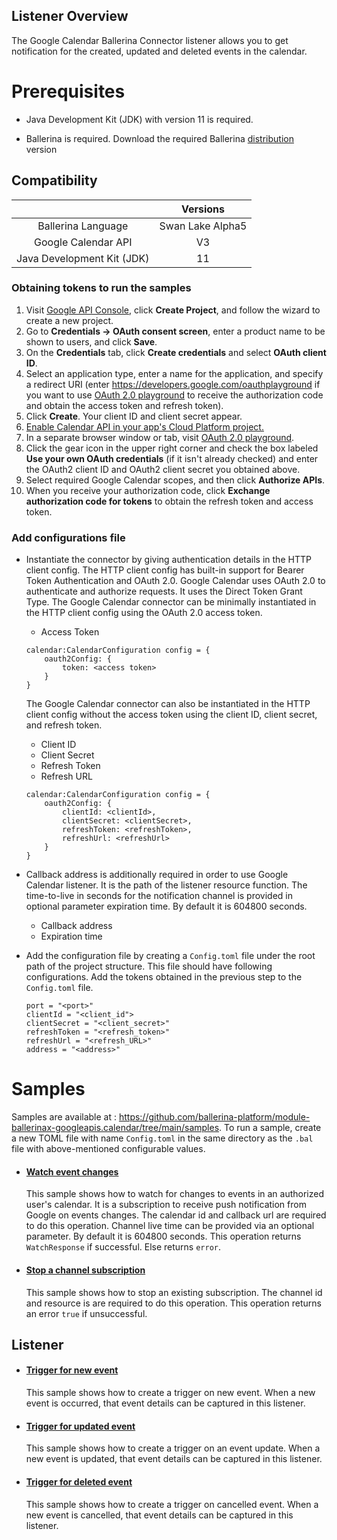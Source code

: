 ## Listener Overview

The Google Calendar Ballerina Connector listener allows you to get notification for the created, updated and deleted events in the calendar.

# Prerequisites

* Java Development Kit (JDK) with version 11 is required.

*   Ballerina is required.
Download the required Ballerina [distribution](https://ballerinalang.org/downloads/) version

## Compatibility

|                             |            Versions             |
|:---------------------------:|:-------------------------------:|
| Ballerina Language          |     Swan Lake Alpha5            |
| Google Calendar API         |             V3                  |
| Java Development Kit (JDK)  |             11                  |

### Obtaining tokens to run the samples

1. Visit [Google API Console](https://console.developers.google.com), click **Create Project**, and follow the wizard to create a new project.
2. Go to **Credentials -> OAuth consent screen**, enter a product name to be shown to users, and click **Save**.
3. On the **Credentials** tab, click **Create credentials** and select **OAuth client ID**. 
4. Select an application type, enter a name for the application, and specify a redirect URI (enter https://developers.google.com/oauthplayground if you want to use 
[OAuth 2.0 playground](https://developers.google.com/oauthplayground) to receive the authorization code and obtain the 
access token and refresh token). 
5. Click **Create**. Your client ID and client secret appear. 
6. [Enable Calendar API in your app's Cloud Platform project.](https://developers.google.com/workspace/guides/create-project#enable-api)
7. In a separate browser window or tab, visit [OAuth 2.0 playground](https://developers.google.com/oauthplayground).
8. Click the gear icon in the upper right corner and check the box labeled **Use your own OAuth credentials** (if it isn't already checked) and enter the OAuth2 client ID and OAuth2 client secret you obtained above.
9. Select required Google Calendar scopes, and then click **Authorize APIs**.
10. When you receive your authorization code, click **Exchange authorization code for tokens** to obtain the refresh token and access token. 

### Add configurations file

* Instantiate the connector by giving authentication details in the HTTP client config. The HTTP client config has built-in support for Bearer Token Authentication and OAuth 2.0. Google Calendar uses OAuth 2.0 to authenticate and authorize requests. It uses the Direct Token Grant Type. The Google Calendar connector can be minimally instantiated in the HTTP client config using the OAuth 2.0 access token.
    * Access Token 
    ``` 
    calendar:CalendarConfiguration config = {
        oauth2Config: {
            token: <access token>
        }
    }
    ```

    The Google Calendar connector can also be instantiated in the HTTP client config without the access token using the client ID, client secret, and refresh token.
    * Client ID
    * Client Secret
    * Refresh Token
    * Refresh URL
    ```
    calendar:CalendarConfiguration config = {
        oauth2Config: {
            clientId: <clientId>,
            clientSecret: <clientSecret>,
            refreshToken: <refreshToken>,
            refreshUrl: <refreshUrl>
        }
    }
    ```
* Callback address is additionally required in order to use Google Calendar listener. It is the path of the listener resource function. The time-to-live in seconds for the notification channel is provided in optional parameter expiration time. By default it is 604800 seconds.
  * Callback address
  * Expiration time

* Add the configuration file by creating a `Config.toml` file under the root path of the project structure.
This file should have following configurations. Add the tokens obtained in the previous step to the `Config.toml` file.

  ```
  port = "<port>"
  clientId = "<client_id">
  clientSecret = "<client_secret>"
  refreshToken = "<refresh_token>"
  refreshUrl = "<refresh_URL>"
  address = "<address>"
  ```

# Samples

Samples are available at : https://github.com/ballerina-platform/module-ballerinax-googleapis.calendar/tree/main/samples. To run a sample, create a new TOML file with name `Config.toml` in the same directory as the `.bal` file with above-mentioned configurable values.
- #### [Watch event changes](samples/watch_event.bal) 

  This sample shows how to watch for changes to events in an authorized user's calendar. It is a subscription to receive push notification from Google on events changes.  The calendar id and callback url are required to do this operation. Channel live time can be provided via an optional parameter. By default it is 604800 seconds. This operation returns  `WatchResponse` if successful. Else returns `error`.

- #### [Stop a channel subscription](samples/stop_channel.bal)

  This sample shows how to stop an existing subscription. The channel id and resource is are required to do this operation. This operation returns an error `true` if unsuccessful.

## Listener

- #### [Trigger for new event](samples/trigger_create_event.bal)

  This sample shows how to create a trigger on new event. When a new event is occurred, that event details can be captured in this listener.

- #### [Trigger for updated event](samples/trigger_update_event.bal)

  This sample shows how to create a trigger on an event update. When a new event is updated, that event details can be captured in this listener.

- #### [Trigger for deleted event](samples/trigger_delete_event.bal)

  This sample shows how to create a trigger on cancelled event. When a new event is cancelled, that event details can be captured in this listener.